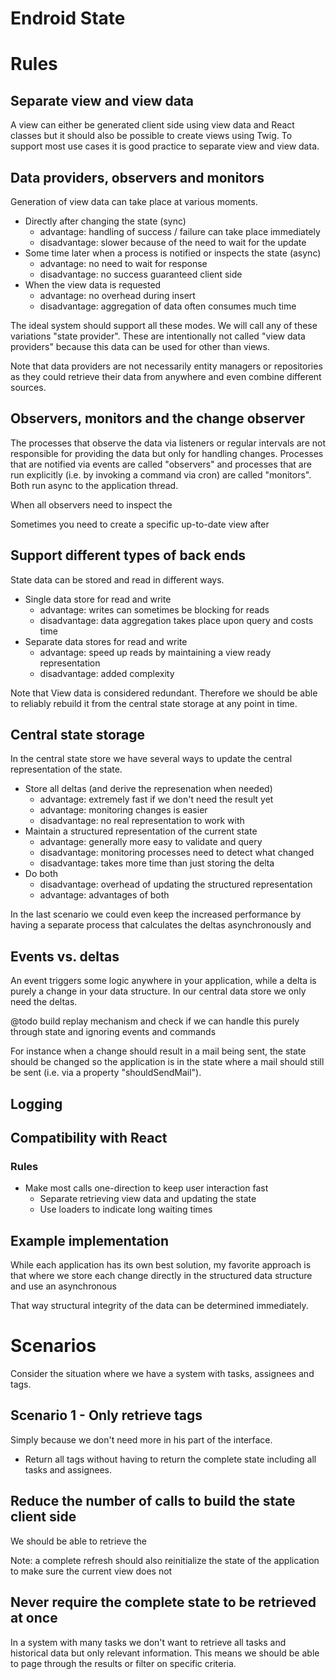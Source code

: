 # Endroid State

# Rules

## Separate view and view data

A view can either be generated client side using view data and React classes
but it should also be possible to create views using Twig. To support most use
cases it is good practice to separate view and view data.

## Data providers, observers and monitors
 
Generation of view data can take place at various moments.

* Directly after changing the state (sync)
    * advantage: handling of success / failure can take place immediately
    * disadvantage: slower because of the need to wait for the update
* Some time later when a process is notified or inspects the state (async)
    * advantage: no need to wait for response
    * disadvantage: no success guaranteed client side
* When the view data is requested
    * advantage: no overhead during insert
    * disadvantage: aggregation of data often consumes much time
    
The ideal system should support all these modes. We will call any of these
variations "state provider". These are intentionally not called "view data
providers" because this data can be used for other than views.

Note that data providers are not necessarily entity managers or repositories as
they could retrieve their data from anywhere and even combine different sources.

## Observers, monitors and the change observer

The processes that observe the data via listeners or regular intervals are not
responsible for providing the data but only for handling changes. Processes
that are notified via events are called "observers" and processes that are run
explicitly (i.e. by invoking a command via cron) are called "monitors". Both
run async to the application thread.

When all observers need to inspect the 

Sometimes you need to create a specific up-to-date view after 

## Support different types of back ends

State data can be stored and read in different ways.

* Single data store for read and write
    * advantage: writes can sometimes be blocking for reads
    * disadvantage: data aggregation takes place upon query and costs time
* Separate data stores for read and write
    * advantage: speed up reads by maintaining a view ready representation
    * disadvantage: added complexity
    
Note that View data is considered redundant. Therefore we should be able to
reliably rebuild it from the central state storage at any point in time.
    
## Central state storage

In the central state store we have several ways to update the central
representation of the state.

* Store all deltas (and derive the represenation when needed)
    * advantage: extremely fast if we don't need the result yet
    * advantage: monitoring changes is easier
    * disadvantage: no real representation to work with
* Maintain a structured representation of the current state
    * advantage: generally more easy to validate and query
    * disadvantage: monitoring processes need to detect what changed
    * disadvantage: takes more time than just storing the delta
* Do both
    * disadvantage: overhead of updating the structured representation
    * advantage: advantages of both

In the last scenario we could even keep the increased performance by having
a separate process that calculates the deltas asynchronously and

## Events vs. deltas

An event triggers some logic anywhere in your application, while a delta is
purely a change in your data structure. In our central data store we only need
the deltas.

@todo build replay mechanism and check if we can handle this purely through
state and ignoring events and commands
 
For instance when a change should result in a mail being sent, the state should
be changed so the application is in the state where a mail should still be sent
(i.e. via a property "shouldSendMail").

## Logging



## Compatibility with React

### Rules

* Make most calls one-direction to keep user interaction fast
    * Separate retrieving view data and updating the state
    * Use loaders to indicate long waiting times

## Example implementation

While each application has its own best solution, my favorite approach is that
where we store each change directly in the structured data structure and use
an asynchronous 

That way structural integrity of the data can be determined immediately.

# Scenarios

Consider the situation where we have a system with tasks, assignees and tags.




## Scenario 1 - Only retrieve tags

Simply because we don't need more in his part of the interface.

* Return all tags without having to return the complete state including all
tasks and assignees.

## Reduce the number of calls to build the state client side

We should be able to retrieve the 

Note: a complete refresh should also reinitialize the state of the application
to make sure the current view does not 

## Never require the complete state to be retrieved at once

In a system with many tasks we don't want to retrieve all tasks and historical
data but only relevant information. This means we should be able to page through
the results or filter on specific criteria.